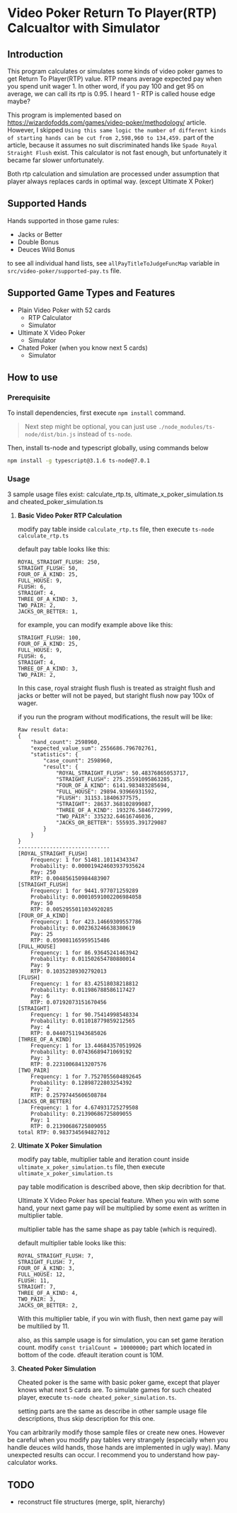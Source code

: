 # Video Poker Return To Player(RTP) Calcualtor with Simulator

## Introduction
This program calculates or simulates some kinds of video poker games to get Return To Player(RTP) value. RTP means average expected pay when you spend unit wager 1. In other word, if you pay 100 and get 95 on average, we can call its rtp is 0.95. I heard 1 - RTP is called house edge maybe?

This program is implemented based on https://wizardofodds.com/games/video-poker/methodology/ article. However, I skipped `Using this same logic the number of different kinds of starting hands can be cut from 2,598,960 to 134,459.` part of the article, because it assumes no suit discriminated hands like `Spade Royal Straight Flush` exist. This calculator is not fast enough, but unfortunately it became far slower unfortunately.

Both rtp calculation and simulation are processed under assumption that player always replaces cards in optimal way. (except Ultimate X Poker)

## Supported Hands

Hands supported in those game rules:

- Jacks or Better
- Double Bonus
- Deuces Wild Bonus

to see all individual hand lists, see `allPayTitleToJudgeFuncMap` variable in `src/video-poker/supported-pay.ts` file.

## Supported Game Types and Features

- Plain Video Poker with 52 cards
  - RTP Calculator
  - Simulator
- Ultimate X Video Poker
  - Simulator
- Chated Poker (when you know next 5 cards)
  - Simulator

## How to use

### Prerequisite

To install dependencies, first execute `npm install` command.

> Next step might be optional, you can just use `./node_modules/ts-node/dist/bin.js` instead of `ts-node`.

Then, install ts-node and typescript globally, using commands below
```bash
npm install -g typescript@3.1.6 ts-node@7.0.1
```

### Usage

3 sample usage files exist: calculate_rtp.ts, ultimate_x_poker_simulation.ts and cheated_poker_simulation.ts

1. **Basic Video Poker RTP Calculation**

    modify pay table inside `calculate_rtp.ts` file, then execute `ts-node calculate_rtp.ts`

    default pay table looks like this:
    ```
    ROYAL_STRAIGHT_FLUSH: 250,
    STRAIGHT_FLUSH: 50,
    FOUR_OF_A_KIND: 25,
    FULL_HOUSE: 9,
    FLUSH: 6,
    STRAIGHT: 4,
    THREE_OF_A_KIND: 3,
    TWO_PAIR: 2,
    JACKS_OR_BETTER: 1,
    ```
    for example, you can modify example above like this:
    ```
    STRAIGHT_FLUSH: 100,
    FOUR_OF_A_KIND: 25,
    FULL_HOUSE: 9,
    FLUSH: 6,
    STRAIGHT: 4,
    THREE_OF_A_KIND: 3,
    TWO_PAIR: 2,
    ```
    In this case, royal straight flush flush is treated as straight flush and jacks or better will not be payed, but staright flush now pay 100x of wager.

    if you run the program without modifications, the result will be like:
    ```
    Raw result data:
    {
        "hand_count": 2598960,
        "expected_value_sum": 2556686.796702761,
        "statistics": {
            "case_count": 2598960,
            "result": {
                "ROYAL_STRAIGHT_FLUSH": 50.48376865053717,
                "STRAIGHT_FLUSH": 275.25591095863285,
                "FOUR_OF_A_KIND": 6141.983483285694,
                "FULL_HOUSE": 29894.93966931592,
                "FLUSH": 31153.18406377575,
                "STRAIGHT": 28637.368102899087,
                "THREE_OF_A_KIND": 193276.5846772999,
                "TWO_PAIR": 335232.64616746036,
                "JACKS_OR_BETTER": 555935.391729087
            }
        }
    }
    -----------------------------
    [ROYAL_STRAIGHT_FLUSH]
        Frequency: 1 for 51481.10114343347
        Probability: 0.000019424603937935624
        Pay: 250
        RTP: 0.004856150984483907
    [STRAIGHT_FLUSH]
        Frequency: 1 for 9441.977071259289
        Probability: 0.00010591002206984058
        Pay: 50
        RTP: 0.0052955011034920285
    [FOUR_OF_A_KIND]
        Frequency: 1 for 423.14669309557786
        Probability: 0.002363246638380619
        Pay: 25
        RTP: 0.059081165959515486
    [FULL_HOUSE]
        Frequency: 1 for 86.93645241463942
        Probability: 0.011502654780880014
        Pay: 9
        RTP: 0.10352389302792013
    [FLUSH]
        Frequency: 1 for 83.42518038218812
        Probability: 0.011986788586117427
        Pay: 6
        RTP: 0.07192073151670456
    [STRAIGHT]
        Frequency: 1 for 90.75414998548334
        Probability: 0.011018779859212565
        Pay: 4
        RTP: 0.04407511943685026
    [THREE_OF_A_KIND]
        Frequency: 1 for 13.446843570519926
        Probability: 0.07436689471069192
        Pay: 3
        RTP: 0.22310068413207576
    [TWO_PAIR]
        Frequency: 1 for 7.7527055604892645
        Probability: 0.12898722803254392
        Pay: 2
        RTP: 0.25797445606508784
    [JACKS_OR_BETTER]
        Frequency: 1 for 4.674931725279508
        Probability: 0.21390686725809055
        Pay: 1
        RTP: 0.21390686725809055
    total RTP: 0.9837345694827012
    ```

2. **Ultimate X Poker Simulation**

    modify pay table, multiplier table and iteration count inside `ultimate_x_poker_simulation.ts` file, then execute `ultimate_x_poker_simulation.ts`

    pay table modification is described above, then skip decribtion for that.

    Ultimate X Video Poker has special feature. When you win with some hand, your next game pay will be multiplied by some exent as written in multiplier table.

    multiplier table has the same shape as pay table (which is required).

    default multiplier table looks like this:
    ```
    ROYAL_STRAIGHT_FLUSH: 7,
    STRAIGHT_FLUSH: 7,
    FOUR_OF_A_KIND: 3,
    FULL_HOUSE: 12,
    FLUSH: 11,
    STRAIGHT: 7,
    THREE_OF_A_KIND: 4,
    TWO_PAIR: 3,
    JACKS_OR_BETTER: 2,
    ```

    With this multiplier table, if you win with flush, then next game pay will be multilied by 11.
    
    also, as this sample usage is for simulation, you can set game iteration count. modify `const trialCount = 10000000;` part which located in bottom of the code. dfeault iteration count is 10M.

3. **Cheated Poker Simulation**

    Cheated poker is the same with basic poker game, except that player knows what next 5 cards are. To simulate games for such cheated player, execute `ts-node cheated_poker_simulation.ts`.

    setting parts are the same as describe in other sample usage file descriptions, thus skip description for this one.

You can arbitrarily modify those sample files or create new ones. However be careful when you modify pay tables very strangely (especially when you handle deuces wild hands, those hands are implemented in ugly way). Many unexpected results can occur. I recommend you to understand how pay-calculator works.

## TODO
- reconstruct file structures (merge, split, hierarchy)